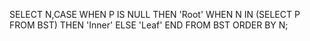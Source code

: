SELECT N,CASE WHEN P IS NULL THEN 'Root'
WHEN N IN (SELECT P FROM BST) THEN 'Inner'
ELSE 'Leaf'
END 
FROM BST
ORDER BY N;
